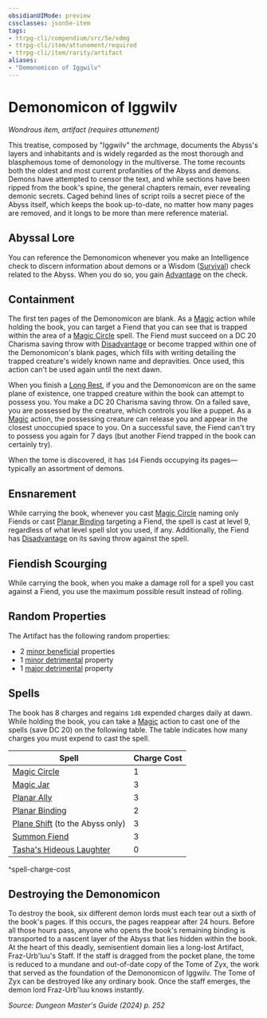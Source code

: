 ```yaml
---
obsidianUIMode: preview
cssclasses: json5e-item
tags:
- ttrpg-cli/compendium/src/5e/xdmg
- ttrpg-cli/item/attunement/required
- ttrpg-cli/item/rarity/artifact
aliases: 
- "Demonomicon of Iggwilv"
---
```

# Demonomicon of Iggwilv
*Wondrous item, artifact (requires attunement)*  



This treatise, composed by "Iggwilv" the archmage, documents the Abyss's layers and inhabitants and is widely regarded as the most thorough and blasphemous tome of demonology in the multiverse. The tome recounts both the oldest and most current profanities of the Abyss and demons. Demons have attempted to censor the text, and while sections have been ripped from the book's spine, the general chapters remain, ever revealing demonic secrets. Caged behind lines of script roils a secret piece of the Abyss itself, which keeps the book up-to-date, no matter how many pages are removed, and it longs to be more than mere reference material.

## Abyssal Lore

You can reference the Demonomicon whenever you make an Intelligence check to discern information about demons or a Wisdom ([Survival](2-Mechanics/CLI/rules/skills.md#Survival)) check related to the Abyss. When you do so, you gain [Advantage](2-Mechanics/CLI/rules/variant-rules/advantage-xphb.md) on the check.

## Containment

The first ten pages of the Demonomicon are blank. As a [Magic](2-Mechanics/CLI/rules/actions.md#Magic) action while holding the book, you can target a Fiend that you can see that is trapped within the area of a [Magic Circle](2-Mechanics/CLI/spells/magic-circle-xphb.md) spell. The Fiend must succeed on a DC 20 Charisma saving throw with [Disadvantage](2-Mechanics/CLI/rules/variant-rules/disadvantage-xphb.md) or become trapped within one of the Demonomicon's blank pages, which fills with writing detailing the trapped creature's widely known name and depravities. Once used, this action can't be used again until the next dawn.

When you finish a [Long Rest](2-Mechanics/CLI/rules/variant-rules/long-rest-xphb.md), if you and the Demonomicon are on the same plane of existence, one trapped creature within the book can attempt to possess you. You make a DC 20 Charisma saving throw. On a failed save, you are possessed by the creature, which controls you like a puppet. As a [Magic](2-Mechanics/CLI/rules/actions.md#Magic) action, the possessing creature can release you and appear in the closest unoccupied space to you. On a successful save, the Fiend can't try to possess you again for 7 days (but another Fiend trapped in the book can certainly try).

When the tome is discovered, it has `1d4` Fiends occupying its pages—typically an assortment of demons.

## Ensnarement

While carrying the book, whenever you cast [Magic Circle](2-Mechanics/CLI/spells/magic-circle-xphb.md) naming only Fiends or cast [Planar Binding](2-Mechanics/CLI/spells/planar-binding-xphb.md) targeting a Fiend, the spell is cast at level 9, regardless of what level spell slot you used, if any. Additionally, the Fiend has [Disadvantage](2-Mechanics/CLI/rules/variant-rules/disadvantage-xphb.md) on its saving throw against the spell.

## Fiendish Scourging

While carrying the book, when you make a damage roll for a spell you cast against a Fiend, you use the maximum possible result instead of rolling.

## Random Properties

The Artifact has the following random properties:

- 2 [minor beneficial](2-Mechanics/CLI/tables/artifact-properties-minor-beneficial-properties-xdmg.md) properties  
- 1 [minor detrimental](2-Mechanics/CLI/tables/artifact-properties-minor-detrimental-properties-xdmg.md) property  
- 1 [major detrimental](2-Mechanics/CLI/tables/artifact-properties-major-detrimental-properties-xdmg.md) property  

## Spells

The book has 8 charges and regains `1d8` expended charges daily at dawn. While holding the book, you can take a [Magic](2-Mechanics/CLI/rules/actions.md#Magic) action to cast one of the spells (save DC 20) on the following table. The table indicates how many charges you must expend to cast the spell.

| Spell | Charge Cost |
|-------|-------------|
| [Magic Circle](2-Mechanics/CLI/spells/magic-circle-xphb.md) | 1 |
| [Magic Jar](2-Mechanics/CLI/spells/magic-jar-xphb.md) | 3 |
| [Planar Ally](2-Mechanics/CLI/spells/planar-ally-xphb.md) | 3 |
| [Planar Binding](2-Mechanics/CLI/spells/planar-binding-xphb.md) | 2 |
| [Plane Shift](2-Mechanics/CLI/spells/plane-shift-xphb.md) (to the Abyss only) | 3 |
| [Summon Fiend](2-Mechanics/CLI/spells/summon-fiend-xphb.md) | 3 |
| [Tasha's Hideous Laughter](2-Mechanics/CLI/spells/tashas-hideous-laughter-xphb.md) | 0 |
^spell-charge-cost

## Destroying the Demonomicon

To destroy the book, six different demon lords must each tear out a sixth of the book's pages. If this occurs, the pages reappear after 24 hours. Before all those hours pass, anyone who opens the book's remaining binding is transported to a nascent layer of the Abyss that lies hidden within the book. At the heart of this deadly, semisentient domain lies a long-lost Artifact, Fraz-Urb'luu's Staff. If the staff is dragged from the pocket plane, the tome is reduced to a mundane and out-of-date copy of the Tome of Zyx, the work that served as the foundation of the Demonomicon of Iggwilv. The Tome of Zyx can be destroyed like any ordinary book. Once the staff emerges, the demon lord Fraz-Urb'luu knows instantly.

*Source: Dungeon Master's Guide (2024) p. 252*